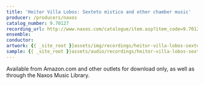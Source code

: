 ```yaml
---
title: 'Heitor Villa Lobos: Sexteto mistico and other chamber music'
producer: /producers/naxos
catalog_number: 9.70127
recording_url: http://www.naxos.com/catalogue/item.asp?item_code=9.70127
ensemble: 
conductor: 
artwork: {{ _site_root }}assets/img/recordings/heitor-villa-lobos-sexteto-mistico-and-other-chamber-music.jpg
sample: {{ _site_root }}assets/audio/recordings/heitor-villa-lobos-sexteto-mistico-and-other-chamber-music.mp3
---
```

Available from Amazon.com and other outlets for download only, as well as through the Naxos Music Library.